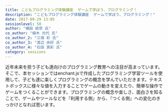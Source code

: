 ```yaml
---
title: こどもプログラミング体験講座  ゲームで学ぼう、プログラミング！
description: "こどもプログラミング体験講座  ゲームで学ぼう、プログラミング！"
date: 2017-09-29 13:05
sessionlevel: 50
author: "横田 紋奈 氏"
co_author: "植木 光代 氏"
co_author_2: "江畑 彩 氏"
co_author_3: "渡辺 央好 氏"
co_author_4: "石田 真彩 氏"
category: sessions
---
```

近年未来を担う子ども達向けのプログラミング教育への注目が高まっています。そこで、本セッションではenchant.jsで作成したプログラミング学習ツールを使用して、子ども達に楽しくプログラミングの概念を学んでいただきます。テキストボックスに様々な値を入力することでゲームの動きを変えたり、簡単な操作でゲームをつくることができます。プログラミングの概念や楽しさ、面白さを知ることで、ゲームやツールなどを『利用する側』から、『つくる側』への変化のきっかけとなれば思います。
